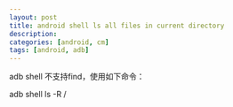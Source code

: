 ```yaml
---
layout: post
title: android shell ls all files in current directory
description: 
categories: [android, cm]
tags: [android, adb]
---
```


adb shell 不支持find，使用如下命令：

adb shell ls -R /


